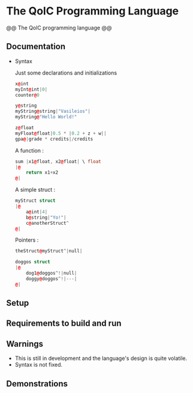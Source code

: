 # The QolC Programming Language

@@ 
	The QolC programming language
@@ 

## Documentation

* Syntax
	
	Just some declarations and initializations
	
	```cpp
	x@int
	myInt@int|0|
	counter@0
	
	y@string
	myString@string|"Vasileios"|
	myString@"Hello World!"

	z@float
	myFloat@float|0.5 * |0.2 + z + w||	
	gpa@|grade * credits|/credits
	```
	
	A function : 
	
	```cpp
	sum |x1@float, x2@float| \ float 
	|@
		return x1+x2
	@|
	```

	A simple struct : 
	
	```cpp
	myStruct struct 
	|@
		a@int|4|
		b@string|"Yo!"|
		c@anotherStruct^
	@|
	```
	
	Pointers : 
	
	```cpp
	theStruct@myStruct^|null| 
	```
	
	```cpp
	doggos struct 
	|@ 
		dog1@doggos^!|null|
		doggy@doggos^!|---|
	@|
	```

## Setup

## Requirements to build and run

## Warnings

* This is still in development and the language's design is quite volatile.
* Syntax is not fixed.

## Demonstrations

